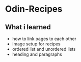 # Odin-Recipes
<h2>What i learned</h2>
<ul>
  <li>how to link pages to each other</li>
  <li>image setup for recipes</li>
  <li>ordered list and unordered lists</li>
  <li>heading and paragraphs</li>
</ul>
